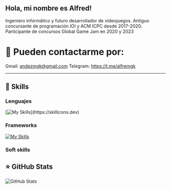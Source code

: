 ## Hola, mi nombre es Alfred!

Ingeniero informático y futuro desarrollador de videojuegos. Antiguo concursante de programación IOI y ACM ICPC desde 2017-2020. Participante de concursos Global Game Jam en 2020 y 2023

# 💬 Pueden contactarme por: 
Gmail: andezmgk@gmail.com
Telegram: https://t.me/alfremgk

---

## 🚀 Skills

### Lenguajes
[![My Skills](https://skillicons.dev/icons?i=js,html,css,c,cpp,java,python,dart,)](https://skillicons.dev)

### Frameworks
[![My Skills](https://skillicons.dev/icons?i=django,fastapi)](https://skillicons.dev)


### Soft skills

## ⭐ GitHub Stats

![GitHub Stats](https://github-readme-stats.vercel.app/api?username=RedAlf121&show_icons=true)
